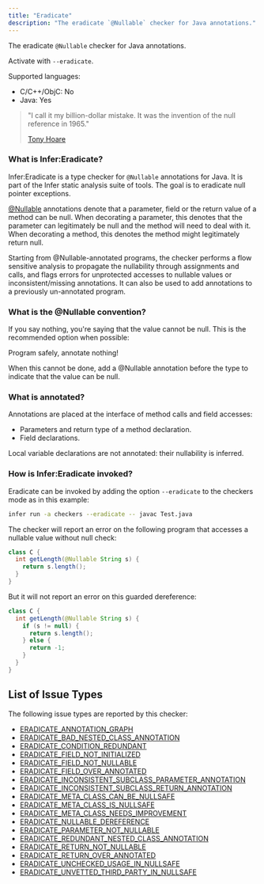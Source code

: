 ```yaml
---
title: "Eradicate"
description: "The eradicate `@Nullable` checker for Java annotations."
---
```


The eradicate `@Nullable` checker for Java annotations.

Activate with `--eradicate`.

Supported languages:
- C/C++/ObjC: No
- Java: Yes

> "I call it my billion-dollar mistake. It was the invention of the null
> reference in 1965."
>
> [Tony Hoare](http://en.wikipedia.org/wiki/Tony_Hoare)

### What is Infer:Eradicate?

Infer:Eradicate is a type checker for `@Nullable` annotations for Java. It is part
of the Infer static analysis suite of tools. The goal is to eradicate null
pointer exceptions.

<a href="https://developer.android.com/reference/android/support/annotation/Nullable.html">@Nullable</a>
annotations denote that a parameter, field or the return value of a method can
be null. When decorating a parameter, this denotes that the parameter can
legitimately be null and the method will need to deal with it. When decorating a
method, this denotes the method might legitimately return null.

Starting from @Nullable-annotated programs, the checker performs a flow
sensitive analysis to propagate the nullability through assignments and calls,
and flags errors for unprotected accesses to nullable values or
inconsistent/missing annotations. It can also be used to add annotations to a
previously un-annotated program.

### What is the @Nullable convention?

If you say nothing, you're saying that the value cannot be null. This is the
recommended option when possible:

Program safely, annotate nothing!

When this cannot be done, add a @Nullable annotation before the type to indicate
that the value can be null.

### What is annotated?

Annotations are placed at the interface of method calls and field accesses:

- Parameters and return type of a method declaration.
- Field declarations.

Local variable declarations are not annotated: their nullability is inferred.

### How is Infer:Eradicate invoked?

Eradicate can be invoked by adding the option `--eradicate` to the checkers mode
as in this example:

```bash
infer run -a checkers --eradicate -- javac Test.java
```

The checker will report an error on the following program that accesses a
nullable value without null check:

```java
class C {
  int getLength(@Nullable String s) {
    return s.length();
  }
}
```

But it will not report an error on this guarded dereference:

```java
class C {
  int getLength(@Nullable String s) {
    if (s != null) {
      return s.length();
    } else {
      return -1;
    }
  }
}
```


## List of Issue Types

The following issue types are reported by this checker:
- [ERADICATE_ANNOTATION_GRAPH](/docs/next/all-issue-types#eradicate_annotation_graph)
- [ERADICATE_BAD_NESTED_CLASS_ANNOTATION](/docs/next/all-issue-types#eradicate_bad_nested_class_annotation)
- [ERADICATE_CONDITION_REDUNDANT](/docs/next/all-issue-types#eradicate_condition_redundant)
- [ERADICATE_FIELD_NOT_INITIALIZED](/docs/next/all-issue-types#eradicate_field_not_initialized)
- [ERADICATE_FIELD_NOT_NULLABLE](/docs/next/all-issue-types#eradicate_field_not_nullable)
- [ERADICATE_FIELD_OVER_ANNOTATED](/docs/next/all-issue-types#eradicate_field_over_annotated)
- [ERADICATE_INCONSISTENT_SUBCLASS_PARAMETER_ANNOTATION](/docs/next/all-issue-types#eradicate_inconsistent_subclass_parameter_annotation)
- [ERADICATE_INCONSISTENT_SUBCLASS_RETURN_ANNOTATION](/docs/next/all-issue-types#eradicate_inconsistent_subclass_return_annotation)
- [ERADICATE_META_CLASS_CAN_BE_NULLSAFE](/docs/next/all-issue-types#eradicate_meta_class_can_be_nullsafe)
- [ERADICATE_META_CLASS_IS_NULLSAFE](/docs/next/all-issue-types#eradicate_meta_class_is_nullsafe)
- [ERADICATE_META_CLASS_NEEDS_IMPROVEMENT](/docs/next/all-issue-types#eradicate_meta_class_needs_improvement)
- [ERADICATE_NULLABLE_DEREFERENCE](/docs/next/all-issue-types#eradicate_nullable_dereference)
- [ERADICATE_PARAMETER_NOT_NULLABLE](/docs/next/all-issue-types#eradicate_parameter_not_nullable)
- [ERADICATE_REDUNDANT_NESTED_CLASS_ANNOTATION](/docs/next/all-issue-types#eradicate_redundant_nested_class_annotation)
- [ERADICATE_RETURN_NOT_NULLABLE](/docs/next/all-issue-types#eradicate_return_not_nullable)
- [ERADICATE_RETURN_OVER_ANNOTATED](/docs/next/all-issue-types#eradicate_return_over_annotated)
- [ERADICATE_UNCHECKED_USAGE_IN_NULLSAFE](/docs/next/all-issue-types#eradicate_unchecked_usage_in_nullsafe)
- [ERADICATE_UNVETTED_THIRD_PARTY_IN_NULLSAFE](/docs/next/all-issue-types#eradicate_unvetted_third_party_in_nullsafe)
